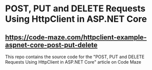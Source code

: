 # POST, PUT and DELETE Requests Using HttpClient in ASP.NET Core
## https://code-maze.com/httpclient-example-aspnet-core-post-put-delete
This repo contains the source code for the "POST, PUT and DELETE Requests Using HttpClient in ASP.NET Core" article on Code Maze
